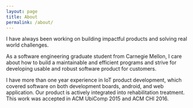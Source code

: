 ```yaml
---
layout: page
title: About
permalink: /about/
---
```


I have always been working on building impactful products and solving real
world challenges.

As a software engineering graduate student from Carnegie Mellon, I care about
how to build a maintainable and efficient programs and strive for developing
usable and robust software product for customers.

I have more than one year experience in IoT product development, which covered
software on both development boards, android, and web application. Our product
is actively integrated into rehabilitation treatment. This work was accepted
in ACM UbiComp 2015 and ACM CHI 2016.
